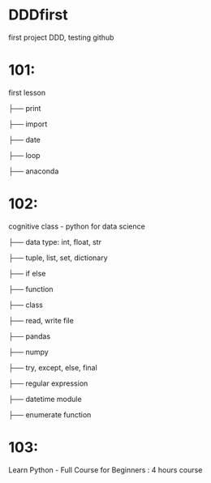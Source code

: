 # DDDfirst
first project DDD, testing github


# 101:
first lesson

├── print

├── import

├── date

├── loop 

├── anaconda

# 102:
cognitive class - python for data science

├── data type: int, float, str

├── tuple, list, set, dictionary

├── if else 

├── function

├── class

├── read, write file

├── pandas

├── numpy

├── try, except, else, final

├── regular expression

├── datetime module

├── enumerate function


# 103: 
Learn Python - Full Course for Beginners : 4 hours course
